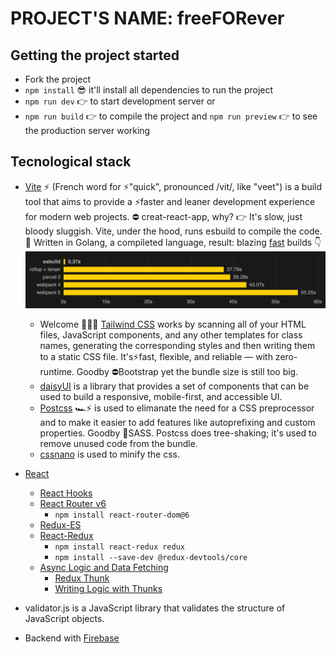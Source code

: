 # PROJECT'S NAME: freeFORever

## Getting the project started

- Fork the project
- `npm install` 😎 it'll install all dependencies to run the project
- `npm run dev` 👉 to start development server or
- `npm run build` 👉 to compile the project and `npm run preview` 👉 to see the production server working

## Tecnological stack

- [Vite](https://vitejs.dev/) ⚡ (French word for ⚡"quick", pronounced /vit/, like "veet") is a build tool that aims to provide a ⚡faster and leaner development experience for modern web projects. ⛔ creat-react-app, why? 👉 It's slow, just bloody sluggish. Vite, under the hood, runs esbuild to compile the code. 💪 Written in Golang, a compileted language, result: blazing [fast](https://ageek.dev/esbuild) builds 👇 ![](./public/readme/benchmark.png)
  - Welcome 🎉💗💓 [Tailwind CSS](https://tailwindcss.com/) works by scanning all of your HTML files, JavaScript components, and any other templates for class names, generating the corresponding styles and then writing them to a static CSS file. It's⚡fast, flexible, and reliable — with zero-runtime. Goodby ⛔Bootstrap yet the bundle size is still too big.
  - [daisyUI](https://daisyui.com/) is a library that provides a set of components that can be used to build a responsive, mobile-first, and accessible UI.
  - [Postcss](https://postcss.org/) 🏎⚡ is used to elimanate the need for a CSS preprocessor and to make it easier to add features like autoprefixing and custom properties. Goodby 🚫SASS. Postcss does tree-shaking; it's used to remove unused code from the bundle.
  - [cssnano](https://cssnano.co/) is used to minify the css.
- [React](https://reactjs.org/)

  - [React Hooks](https://reactjs.org/docs/hooks-intro.html)
  - [React Router v6](https://reactrouter.com/docs/en/v6/getting-started/overview)
    - `npm install react-router-dom@6`
  - [Redux-ES](https://es.redux.js.org/)
  - [React-Redux](https://react-redux.js.org/)
    - `npm install react-redux redux`
    - `npm install --save-dev @redux-devtools/core`
  - [Async Logic and Data Fetching](https://redux.js.org/docs/advanced/AsyncActions.html)
    - [Redux Thunk](https://www.npmjs.com/package/redux-thunk)
    - [Writing Logic with Thunks](https://redux.js.org/usage/writing-logic-thunks)

- validator.js is a JavaScript library that validates the structure of JavaScript objects.
- Backend with [Firebase](https://console.firebase.google.com/)
